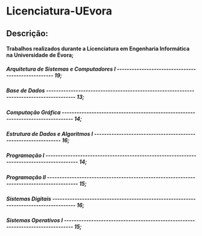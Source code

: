 # Licenciatura-UEvora

## Descrição:

#### Trabalhos realizados durante a Licenciatura em Engenharia Informática na Universidade de Évora;
##### Arquitetura de Sistemas e Computadores I --------------------------------------------------- 19;
##### Base de Dados ---------------------------------------------------------------------------------------- 13;
##### Computação Gráfica ---------------------------------------------------------------------------------  14;
##### Estrutura de Dados e Algoritmos I --------------------------------------------------------------- 16;
##### Programação I ------------------------------------------------------------------------------------------ 14;
##### Programação II ----------------------------------------------------------------------------------------- 15;
##### Sistemas Digitais -------------------------------------------------------------------------------------- 16;
##### Sistemas Operativos I -------------------------------------------------------------------------------- 15;
